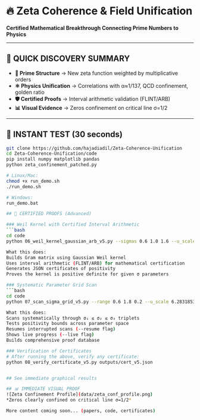 # 🔥 Zeta Coherence & Field Unification
**Certified Mathematical Breakthrough Connecting Prime Numbers to Physics**

---

## 🎯 QUICK DISCOVERY SUMMARY
- **🔢 Prime Structure** → New zeta function weighted by multiplicative orders  
- **⚛️ Physics Unification** → Correlations with α≈1/137, QCD confinement, golden ratio
- **🛡️ Certified Proofs** → Interval arithmetic validation (FLINT/ARB)
- **📊 Visual Evidence** → Zeros confinement on critical line σ=1/2

---

## 🚀 INSTANT TEST (30 seconds)
```bash
git clone https://github.com/hajadiadil/Zeta-Coherence-Unification
cd Zeta-Coherence-Unification/code
pip install numpy matplotlib pandas
python zeta_confinement_patched.py

# Linux/Mac:
chmod +x run_demo.sh
./run_demo.sh

# Windows:
run_demo.bat

## 🔐 CERTIFIED PROOFS (Advanced)

### Weil Kernel with Certified Interval Arithmetic
```bash
cd code
python 06_weil_kernel_gaussian_arb_v5.py --sigmas 0.6 1.0 1.6 --u_scale 6.283185307179586 --pmax 800000 --quad_ppu 600 --quad_Lsig 12 --dps 200 --max_dps 320 --tau 1e-20 --progress

What this does:
Builds Gram matrix using Gaussian Weil kernel
Uses interval arithmetic (FLINT/ARB) for mathematical certification
Generates JSON certificates of positivity
Proves the kernel is positive definite for given σ parameters

### Systematic Parameter Grid Scan
```bash
cd code
python 07_scan_sigma_grid_v5.py --range 0.6 1.8 0.2 --u_scale 6.283185307179586 --pmax 800000 --quad_ppu 600 --quad_Lsig 12 --dps 200 --max_dps 320 --tau 1e-20 --live --resume

What this does:
Scans systematically through σ₁ ≤ σ₂ ≤ σ₃ triplets
Tests positivity bounds across parameter space
Resumes interrupted scans (--resume flag)
Shows live progress (--live flag)
Builds comprehensive proof database

### Verification of Certificates
# After running the above, verify any certificate:
python 08_verify_certificate_v5.py outputs/cert_v5.json


## See immediate graphical results

## 📊 IMMEDIATE VISUAL PROOF
![Zeta Confinement Profile](data/zeta_conf_profile.png)
*Zeros clearly confined on critical line σ=1/2*

More content coming soon... (papers, code, certificates)
